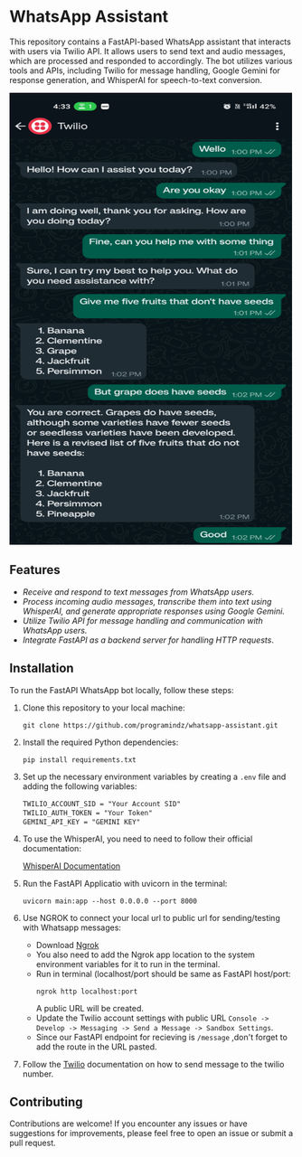 # WhatsApp Assistant

This repository contains a FastAPI-based WhatsApp assistant that interacts with users via Twilio API. It allows users to send text and audio messages, which are processed and responded to accordingly.
The bot utilizes various tools and APIs, including Twilio for message handling, Google Gemini for response generation, and WhisperAI for speech-to-text conversion.

<img src="whatsapp-sample[1].jpg" alt="FastAPI WhatsApp Bot" width="500" height="800">


## Features

- _Receive and respond to text messages from WhatsApp users._
- _Process incoming audio messages, transcribe them into text using WhisperAI, and generate appropriate responses using Google Gemini._
- _Utilize Twilio API for message handling and communication with WhatsApp users._
- _Integrate FastAPI as a backend server for handling HTTP requests_.

## Installation

To run the FastAPI WhatsApp bot locally, follow these steps:

1. Clone this repository to your local machine:   
   ```
   git clone https://github.com/programindz/whatsapp-assistant.git
    ```

3. Install the required Python dependencies:
    ```
    pip install requirements.txt
    ```

5. Set up the necessary environment variables by creating a ` .env ` file and adding the following variables:
    ```
    TWILIO_ACCOUNT_SID = "Your Account SID"
    TWILIO_AUTH_TOKEN = "Your Token"
    GEMINI_API_KEY = "GEMINI KEY"
    ```
    
6. To use the WhisperAI, you need to need to follow their official documentation:

    [WhisperAI Documentation](https://github.com/openai/whisper)


7. Run the FastAPI Applicatio with uvicorn in the terminal:
   ```
   uvicorn main:app --host 0.0.0.0 --port 8000
   ```
   
8. Use NGROK to connect your local url to public url for sending/testing with Whatsapp messages:
   - Download [Ngrok](https://ngrok.com/download)
   - You also need to add the Ngrok app location to the system environment variables for it to run in the terminal.
   - Run in terminal (localhost/port should be same as FastAPI host/port:
     ```
     ngrok http localhost:port
     ```
     A public URL will be created.
   - Update the Twilio account settings with public URL ` Console -> Develop -> Messaging -> Send a Message -> Sandbox Settings `.
   -  Since our FastAPI endpoint for recieving is ` /message ` ,don't forget to add the route in the URL pasted.


9. Follow the [Twilio](https://twilio.com) documentation on how to send message to the twilio number.

## Contributing
  Contributions are welcome! If you encounter any issues or have suggestions for improvements,
  please feel free to open an issue or submit a pull request.
  
